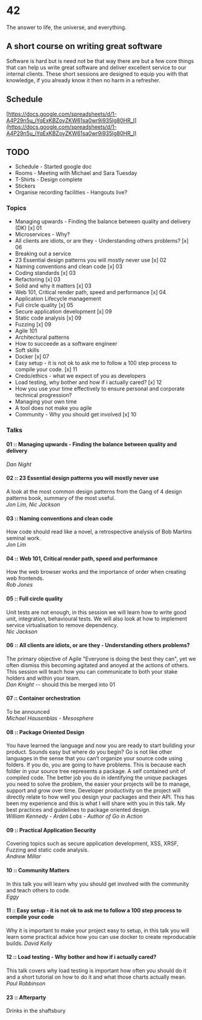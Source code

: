 # 42
The answer to life, the universe, and everything.

## A short course on writing great software
Software is hard but is need not be that way there are but a few core things
that can help us write great software and deliver excellent service to our 
internal clients.  These short sessions are designed to equip you with that
knowledge, if you already know it then no harm in a refresher.

## Schedule
[https://docs.google.com/spreadsheets/d/1-A4P29n5u_iYqExKBZoyZKW61sa0wr9i935lg80HR_I](https://docs.google.com/spreadsheets/d/1-A4P29n5u_iYqExKBZoyZKW61sa0wr9i935lg80HR_I)

## TODO
* Schedule - Started google doc
* Rooms - Meeting with Michael and Sara Tuesday
* T-Shirts - Design complete
* Stickers
* Organise recording facilities - Hangouts live?

### Topics
* Managing upwards - Finding the balance between quality and delivery (DK) [x] 01
* Microservices - Why?
* All clients are idiots, or are they - Understanding others problems? [x] 06
* Breaking out a service
* 23 Essential design patterns you will mostly never use [x] 02
* Naming conventions and clean code [x] 03
* Coding standards [x] 03
* Refactoring [x] 03
* Solid and why it matters [x] 03
* Web 101, Critical render path, speed and performance [x] 04
* Application Lifecycle management
* Full circle quality [x] 05
* Secure application development [x] 09
* Static code analysis [x] 09
* Fuzzing [x] 09
* Agile 101
* Architectural patterns
* How to succeede as a software engineer 
* Soft skills
* Docker [x] 07
* Easy setup - it is not ok to ask me to follow a 100 step process to compile
  your code. [x] 11
* Credo/ethics - what we expect of you as developers
* Load testing, why bother and how if i actually cared? [x] 12
* How you use your time effectively to ensure personal and corporate technical progression?
* Managing your own time
* A tool does not make you agile
* Community - Why you should get involved [x] 10

### Talks

#### 01 :: Managing upwards - Finding the balance between quality and delivery  
*Dan Night*

#### 02 :: 23 Essential design patterns you will mostly never use
A look at the most common design patterns from the Gang of 4 design patterns book, summary of the most useful.  
*Jon Lim, Nic Jackson*

#### 03 :: Naming conventions and clean code
How code should read like a novel, a retrospective analysis of Bob Martins seminal work.  
*Jon Lim*

#### 04 :: Web 101, Critical render path, speed and performance
How the web browser works and the importance of order when creating web frontends.  
*Rob Jones*

#### 05 :: Full circle quality
Unit tests are not enough, in this session we will learn how to write good unit, integration, behavioural tests.  We will also look at how to implement service virtualisation to remove dependency.  
*Nic Jackson*

#### 06 :: All clients are idiots, or are they - Understanding others problems?
The primary objective of Agile "Everyone is doing the best they can", yet we often dismiss this becoming agitated and anoyed at the actions of others.  This session will teach how you can communicate to both your stake holders and within your team.  
*Dan Knight*
-- should this be merged into 01

#### 07 :: Container orchestration
To be announced  
*Michael Hausenblas - Mesosphere*

#### 08 :: Package Oriented Design
You have learned the language and now you are ready to start building your product. Sounds easy but where do you begin? Go is not like other languages in the sense that you can’t organize your source code using folders. If you do, you are going to have problems. This is because each folder in your source tree represents a package. A self contained unit of compiled code. The better job you do in identifying the unique packages you need to solve the problem, the easier your projects will be to manage, support and grow over time. Developer productivity on the project will directly relate to how well you design your packages and their API. This has been my experience and this is what I will share with you in this talk. My best practices and guidelines to package oriented design.  
*William Kennedy - Arden Labs - Author of Go in Action*

#### 09 :: Practical Application Security
Covering topics such as secure application development, XSS, XRSF, Fuzzing and static code analysis.  
*Andrew Millar*

#### 10 :: Community Matters
In this talk you will learn why you should get involved with the community and teach others to code.  
*Eggy*

#### 11 :: Easy setup - it is not ok to ask me to follow a 100 step process to compile your code
Why it is important to make your project easy to setup, in this talk you will learn some practical advice how you can use docker to create reproducable builds.
*David Kelly*

#### 12 :: Load testing - Why bother and how if i actually cared?
This talk covers why load testing is important how often you should do it and a short tutorial on how to do it and what those charts actually mean.  
*Paul Robbinson*

#### 23 :: Afterparty
Drinks in the shaftsbury
